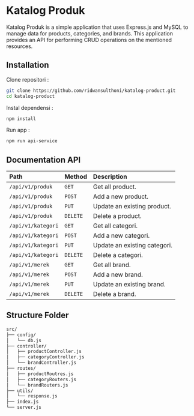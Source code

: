 # Katalog Produk

Katalog Produk is a simple application that uses Express.js and MySQL to manage data for products, categories, and brands. This application provides an API for performing CRUD operations on the mentioned resources.

## Installation

Clone repositori :

```bash
git clone https://github.com/ridwansulthoni/katalog-product.git
cd katalog-product

```

Instal dependensi :

```bash
npm install

```

Run app :

```bash
npm run api-service

```

## Documentation API

| Path               | Method   | Description                  |
| :----------------- | :------- | :--------------------------- |
| `/api/v1/produk`   | `GET`    | Get all product.             |
| `/api/v1/produk`   | `POST`   | Add a new product.           |
| `/api/v1/produk`   | `PUT`    | Update an existing product.  |
| `/api/v1/produk`   | `DELETE` | Delete a product.            |
| `/api/v1/kategori` | `GET`    | Get all categori.            |
| `/api/v1/kategori` | `POST`   | Add a new categori.          |
| `/api/v1/kategori` | `PUT`    | Update an existing categori. |
| `/api/v1/kategori` | `DELETE` | Delete a categori.           |
| `/api/v1/merek`    | `GET`    | Get all brand.               |
| `/api/v1/merek`    | `POST`   | Add a new brand.             |
| `/api/v1/merek`    | `PUT`    | Update an existing brand.    |
| `/api/v1/merek`    | `DELETE` | Delete a brand.              |

## Structure Folder

```bash
src/
├── config/
│   └── db.js
├── controller/
│   ├── productController.js
│   ├── categoryController.js
│   └── brandController.js
├── routes/
│   ├── productRoutres.js
│   ├── categoryRouters.js
│   └── brandRouters.js
├── utils/
│   └── response.js
├── index.js
└── server.js

```
